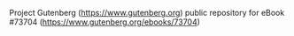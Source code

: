 Project Gutenberg (https://www.gutenberg.org) public repository for
eBook #73704 (https://www.gutenberg.org/ebooks/73704)
